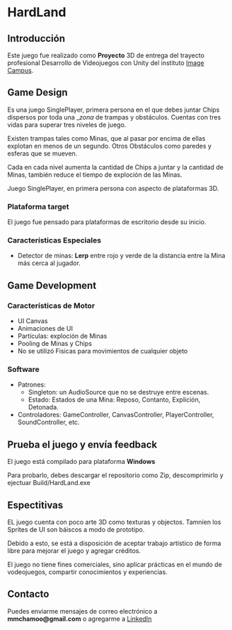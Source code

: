 # HardLand

## Introducción
Este juego fue realizado como **Proyecto** 3D de entrega del trayecto profesional Desarrollo de Videojuegos con Unity del instituto [Image Campus](https://www.imagecampus.edu.ar).

## Game Design
Es una juego SinglePlayer, primera persona en el que debes juntar Chips dispersos por toda una __zona_ de trampas y obstáculos. Cuentas con tres vidas para superar tres niveles de juego.

Existen trampas tales como Minas, que al pasar por encima de ellas explotan en menos de un segundo. Otros Obstáculos como paredes y esferas que se mueven.

Cada en cada nivel aumenta la cantidad de Chips a juntar y la cantidad de Minas, también reduce el tiempo de exploción de las Minas.

Juego SinglePlayer, en primera persona con aspecto de plataformas 3D.

### Plataforma target
El juego fue pensado para plataformas de escritorio desde su inicio.

### Características Especiales
- Detector de minas: __Lerp__ entre rojo y verde de la distancia entre la Mina más cerca al jugador.

## Game Development

### Características de Motor
- UI Canvas
- Animaciones de UI
- Partículas: exploción de Minas
- Pooling de Minas y Chips
- No se utilizó Fisicas para movimientos de cualquier objeto

### Software
- Patrones: 
  - Singleton: un AudioSource que no se destruye entre escenas. 
  - Estado: Estados de una Mina: Reposo, Contanto, Explición, Detonada.
- Controladores: GameController, CanvasController, PlayerController, SoundController, etc.

## Prueba el juego y envía feedback
El juego está compilado para plataforma **Windows**

Para probarlo, debes descargar el repositorio como Zip, descomprimirlo y ejectuar Build/HardLand.exe

## Espectitivas
EL juego cuenta con poco arte 3D como texturas y objectos. Tamníen los Sprites de UI son báiscos a modo de prototipo.

Debido a esto, se está a disposición de aceptar trabajo artístico de forma libre para mejorar el juego y agregar créditos.

El juego no tiene fines comerciales, sino aplicar prácticas en el mundo de vodeojuegos, compartir conocimientos y experiencias.

## Contacto
Puedes enviarme mensajes de correo electrónico a __mmchamoo@gmail.com__ o agregarme a [LinkedIn](https://www.linkedin.com/in/mauricio-manuel-chamorro)




